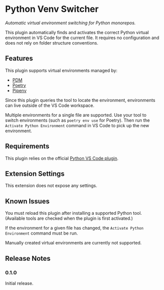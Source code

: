 # Python Venv Switcher

*Automatic virtual environment switching for Python monorepos.*

This plugin automatically finds and activates the correct Python virtual environment in VS Code for the current file.
It requires no configuration and does not rely on folder structure conventions.

## Features

This plugin supports virtual environments managed by:

* [PDM](https://pdm-project.org/)
* [Poetry](https://python-poetry.org)
* [Pipenv](https://pipenv.pypa.io/)

Since this plugin queries the tool to locate the environment, environments can live outside of the VS Code workspace.

Multiple environments for a single file are supported.
Use your tool to switch environments (such as `poetry env use` for Poetry). Then run the `Activate Python Environment` command in VS Code to pick up the new environment.

## Requirements

This plugin relies on the official [Python VS Code plugin](https://marketplace.visualstudio.com/items?itemName=ms-python.python).

## Extension Settings

This extension does not expose any settings.

## Known Issues

You must reload this plugin after installing a supported Python tool. (Available tools are checked when the plugin is first activated.)

If the environment for a given file has changed, the `Activate Python Environment` command must be run.

Manually created virtual environments are currently not supported.

## Release Notes

### 0.1.0

Initial release.
